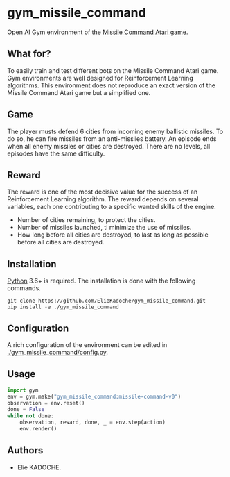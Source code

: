 # gym_missile_command

Open AI Gym environment of the [Missile Command Atari game](https://en.wikipedia.org/wiki/Missile_Command).

## What for?

To easily train and test different bots on the Missile Command Atari game.
Gym environments are well designed for Reinforcement Learning algorithms.
This environment does not reproduce an exact version of the Missile Command Atari game but a simplified one.

## Game

The player musts defend 6 cities from incoming enemy ballistic missiles.
To do so, he can fire missiles from an anti-missiles battery.
An episode ends when all enemy missiles or cities are destroyed.
There are no levels, all episodes have the same difficulty.

## Reward

The reward is one of the most decisive value for the success of an Reinforcement Learning algorithm.
The reward depends on several variables, each one contributing to a specific wanted skills of the engine.
- Number of cities remaining, to protect the cities.
- Number of missiles launched, ti minimize the use of missiles.
- How long before all cities are destroyed, to last as long as possible before all cities are destroyed.

## Installation

[Python](https://www.python.org/) 3.6+ is required.
The installation is done with the following commands.

```shell
git clone https://github.com/ElieKadoche/gym_missile_command.git
pip install -e ./gym_missile_command
```
## Configuration

A rich configuration of the environment can be edited in [./gym_missile_command/config.py](./gym_missile_command/config.py).

## Usage

```python
import gym
env = gym.make("gym_missile_command:missile-command-v0")
observation = env.reset()
done = False
while not done:
    observation, reward, done, _ = env.step(action)
    env.render()
```

## Authors

- Elie KADOCHE.
